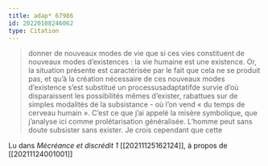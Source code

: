 ```yaml
---
title: adap* 67986
id: 20220108246062
type: Citation
---
```


> donner de nouveaux modes de vie que si ces vies constituent de nouveaux modes d’existences : la vie humaine est une existence. Or, la situation présente est caractérisée par le fait que cela ne se produit pas, et qu’à la création nécessaire de ces nouveaux modes d’existence s’est substitué un processusadaptatifde survie d’où disparaissent les possibilités mêmes d’exister, rabattues sur de simples modalités de la subsistance - où l’on vend « du temps de cerveau humain ». C’est ce que j’ai appelé la misère symbolique, que j’analyse ici comme prolétarisation généralisée. L’homme peut sans doute subsister sans exister. Je crois cependant que cette

Lu dans *Mécréance et discrédit 1* [[20211125162124]], à propos de [[20211124001001]]